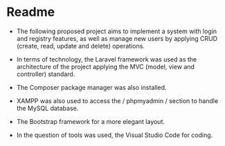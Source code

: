 # Readme

- The following proposed project aims to implement a system with login and registry features, as well as manage new users by applying CRUD (create, read, update and delete) operations.

- In terms of technology, the Laravel framework was used as the architecture of the project applying the MVC (model, view and controller) standard.

- The Composer package manager was also installed.

- XAMPP was also used to access the / phpmyadmin / section to handle the MySQL database.

- The Bootstrap framework for a more elegant layout.

- In the question of tools was used, the Visual Studio Code for coding.
